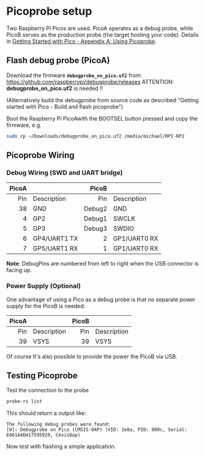# Picoprobe setup

Two Raspberry Pi Picos are used. PicoA operates as a debug probe, while PicoB serves as the production probe (the target hosting your code). Details in [Getting Started with Pico - Appendix A: Using Picoprobe](https://datasheets.raspberrypi.com/pico/getting-started-with-pico.pdf#page=62).

## Flash debug probe (PicoA)

Download the firmware **`debugprobe_on_pico.uf2`** from:
https://github.com/raspberrypi/debugprobe/releases
ATTENTION: **debugprobe_on_pico.uf2** is needed !! 

(Alternatively build the debugprobe from source code as described "Getting started with Pico - Build and flash picoprobe")

Boot the Raspberry Pi PicoAwith the BOOTSEL button pressed and copy the firmware, e.g.

```sh
sudo cp ~/Downloads/debugprobe_on_pico.uf2 /media/michael/RPI-RP2
```

## Picoprobe Wiring

### Debug Wiring (SWD and UART bridge)

| PicoA |              | PicoB  |              |
|------:|--------------|-------:|--------------|
| Pin   | Description  | Pin    | Description  |
| 38    | GND          | Debug2 | GND          |
| 4     | GP2          | Debug1 | SWCLK        |
| 5     | GP3          | Debug3 | SWDIO        |
| 6     | GP4/UART1 TX |      2 | GP1/UART0 RX |
| 7     | GP5/UART1 RX |      1 | GP1/UART0 RX |

**Note**: DebugPins are numbered from left to right when the USB connector is facing up.

### Power Supply (Optional)

One advantage of using a Pico as a debug probe is that no separate power supply for the PicoB is needed:

| PicoA |              | PicoB  |              |
|------:|--------------|-------:|--------------|
| Pin   | Description  | Pin    | Description  |
| 39    | VSYS         | 39 | VSYS         |

Of course It's also possible to provide the power the PicoB via USB. 

## Testing Picoprobe

Test the connection to the probe

```sh
probe-rs list
```

This should return a output like:

```
The following debug probes were found:
[0]: Debugprobe on Pico (CMSIS-DAP) (VID: 2e8a, PID: 000c, Serial: E661A4D417595929, CmsisDap)
```

Now test with flashing a simple application.
